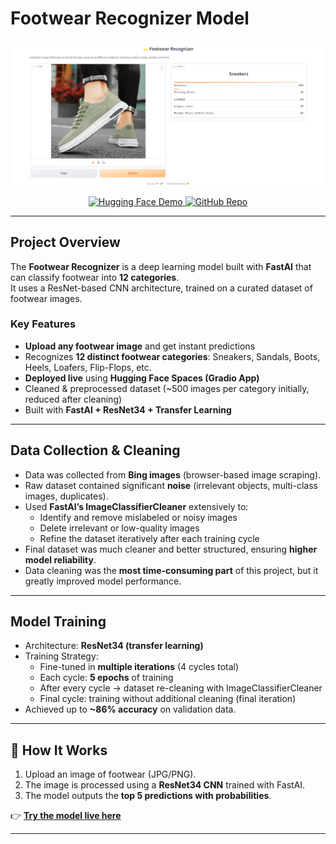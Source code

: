 # Footwear Recognizer Model

![Demo of Footwear Recognizer](Deployment/gradio_app.png)  

<p align="center">
  <a href="https://huggingface.co/spaces/Arefen017/Footwear-Recognizer-model" target="_blank">
    <img src="https://img.shields.io/badge/🤗-Try%20on%20HuggingFace-blue.svg?style=for-the-badge" alt="Hugging Face Demo" />
  </a>
  <a href="https://github.com/arefenislam2000-coder/Footwear-Recognizer-Model" target="_blank">
    <img src="https://img.shields.io/badge/GitHub-Repository-black.svg?style=for-the-badge&logo=github" alt="GitHub Repo" />
  </a>
</p>

---

## Project Overview
The **Footwear Recognizer** is a deep learning model built with **FastAI** that can classify footwear into **12 categories**.  
It uses a ResNet-based CNN architecture, trained on a curated dataset of footwear images.  

### Key Features
- **Upload any footwear image** and get instant predictions  
- Recognizes **12 distinct footwear categories**: Sneakers, Sandals, Boots, Heels, Loafers, Flip-Flops, etc.  
- **Deployed live** using **Hugging Face Spaces (Gradio App)**  
- Cleaned & preprocessed dataset (~500 images per category initially, reduced after cleaning)  
- Built with **FastAI + ResNet34 + Transfer Learning**  

---

## Data Collection & Cleaning
- Data was collected from **Bing images** (browser-based image scraping).  
- Raw dataset contained significant **noise** (irrelevant objects, multi-class images, duplicates).  
- Used **FastAI’s ImageClassifierCleaner** extensively to:  
  - Identify and remove mislabeled or noisy images  
  - Delete irrelevant or low-quality images  
  - Refine the dataset iteratively after each training cycle  
- Final dataset was much cleaner and better structured, ensuring **higher model reliability**.  
- Data cleaning was the **most time-consuming part** of this project, but it greatly improved model performance.  

---

## Model Training
- Architecture: **ResNet34 (transfer learning)**  
- Training Strategy:  
  - Fine-tuned in **multiple iterations** (4 cycles total)  
  - Each cycle: **5 epochs** of training  
  - After every cycle → dataset re-cleaning with ImageClassifierCleaner  
  - Final cycle: training without additional cleaning (final iteration)  
- Achieved up to **~86% accuracy** on validation data.  

---

## 🧠 How It Works
1. Upload an image of footwear (JPG/PNG).  
2. The image is processed using a **ResNet34 CNN** trained with FastAI.  
3. The model outputs the **top 5 predictions with probabilities**.  

👉 **[Try the model live here](https://huggingface.co/spaces/Arefen017/Footwear-Recognizer-model)**  

---


